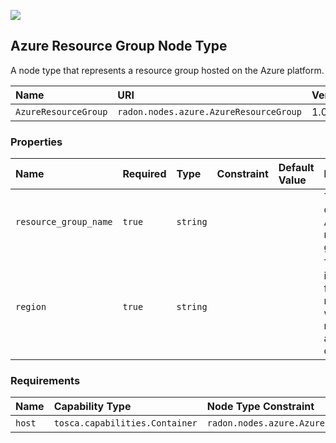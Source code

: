 ![](https://img.shields.io/badge/Status:-DEVELOPMENT-red)

## Azure Resource Group Node Type

A node type that represents a resource group hosted on the Azure platform.

| Name | URI | Version | Derived From |
|:---- |:--- |:------- |:------------ |
| `AzureResourceGroup` | `radon.nodes.azure.AzureResourceGroup` | 1.0.0 | `tosca.nodes.SoftwareComponent` |

### Properties

| Name | Required | Type | Constraint | Default Value | Description |
|:---- |:-------- |:---- |:---------- |:------------- |:----------- |
| `resource_group_name` | `true` | `string` |   |   | The name of the new Azure resource group |
| `region` | `true` | `string` |   |   | The identifier for Azure region in which resources are/will be deployed |

### Requirements

| Name | Capability Type | Node Type Constraint | Relationship Type | Occurrences |
|:---- |:--------------- |:-------------------- |:----------------- |:------------|
| `host` | `tosca.capabilities.Container` | `radon.nodes.azure.AzurePlatform` | `tosca.relationships.HostedOn` | [1, 1] |
